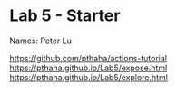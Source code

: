 # Lab 5 - Starter
Names: Peter Lu

https://github.com/pthaha/actions-tutorial
https://pthaha.github.io/Lab5/expose.html
https://pthaha.github.io/Lab5/explore.html